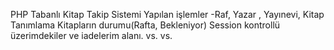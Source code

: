PHP Tabanlı Kitap Takip Sistemi
Yapılan işlemler
-Raf, Yazar , Yayınevi, Kitap Tanımlama
Kitapların durumu(Rafta, Bekleniyor)
Session kontrollü üzerimdekiler ve iadelerim alanı. vs. vs.
